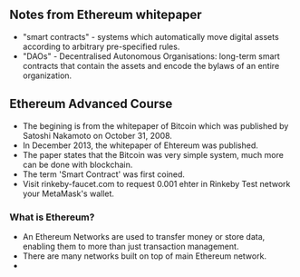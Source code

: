 ## Notes from Ethereum whitepaper

- "smart contracts" - systems which automatically move digital assets according to arbitrary pre-specified rules.
- "DAOs" - Decentralised Autonomous Organisations: long-term smart contracts that contain the assets and encode the bylaws of an entire     organization.


## Ethereum Advanced Course

- The begining is from the whitepaper of Bitcoin which was published by Satoshi Nakamoto on October 31, 2008.
- In December 2013, the whitepaper of Ehtereum was published.
- The paper states that the Bitcoin was very simple system, much more can be done with blockchain.
- The term 'Smart Contract' was first coined. 
- Visit rinkeby-faucet.com to request 0.001 ehter in Rinkeby Test network your MetaMask's wallet.

### What is Ethereum?

- An Ethereum Networks are used to transfer money or store data, enabling them to more than just transaction management.
- There are many networks built on top of main Ethereum network.
- 